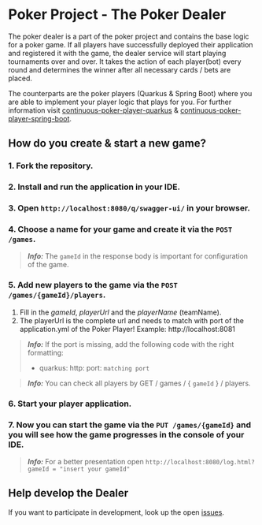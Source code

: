 # Poker Project - The Poker Dealer

The poker dealer is a part of the poker project and contains the base logic for a poker game.
If all players have successfully deployed their application and registered it with the game,
the dealer service will start playing tournaments over and over.
It takes the action of each player(bot) every round and determines the winner after all necessary cards / bets are placed.

The counterparts are the poker players (Quarkus & Spring Boot)
where you are able to implement your player logic that plays for you.
For further information visit
[continuous-poker-player-quarkus](https://github.com/ds-jkreutzfeld/continuous-poker-player-quarkus) &
[continuous-poker-player-spring-boot](https://github.com/ds-jkreutzfeld/continuous-poker-player-spring-boot).

## How do you create & start a new game?

### 1. Fork the repository.
### 2. Install and run the application in your IDE.
### 3. Open `http://localhost:8080/q/swagger-ui/` in your browser.
### 4. Choose a name for your game and create it via the `POST /games`.
> **_Info:_** The `gameId` in the response body is important for configuration of the game.

### 5. Add new players to the game via the `POST /games/{gameId}/players`.
 1. Fill in the *gameId*, *playerUrl* and the *playerName* (teamName).
 2.  The playerUrl is the complete url and needs to match with port of the application.yml of the Poker Player! Example: http://localhost:8081 
> **_Info:_** If the port is missing, add the following code with the right formatting: 
> - quarkus: http: port: `matching port`

> **_Info:_** You can check all players by GET / games / { `gameId` } / players.

### 6. Start your player application.

### 7. Now you can start the game via the `PUT /games/{gameId}` and you will see how the game progresses in the console of your IDE. 
> **_Info:_** For a better presentation open `http://localhost:8080/log.html?gameId = "insert your gameId"`

## Help develop the Dealer

If you want to participate in development, look up the open [issues](https://github.com/ds-jkreutzfeld/continuous-poker-dealer/issues).
				
